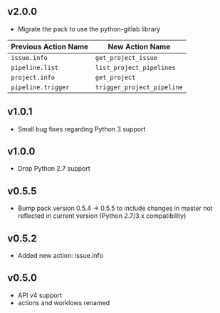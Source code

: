 ## v2.0.0

* Migrate the pack to use the python-gitlab library

| Previous Action Name|New Action Name|
|------------|-------------------|
|`issue.info`|`get_project_issue`|
|`pipeline.list`|`list_project_pipelines`|
|`project.info`|`get_project`|
|`pipeline.trigger`|`trigger_project_pipeline`|


## v1.0.1

* Small bug fixes regarding Python 3 support

## v1.0.0

* Drop Python 2.7 support

## v0.5.5

  - Bump pack version 0.5.4 -> 0.5.5 to include changes in master not reflected in current version (Python 2.7/3.x compatibility)

## v0.5.2

  - Added new action: issue.info

## v0.5.0

  - API v4 support
  - actions and worklows renamed
